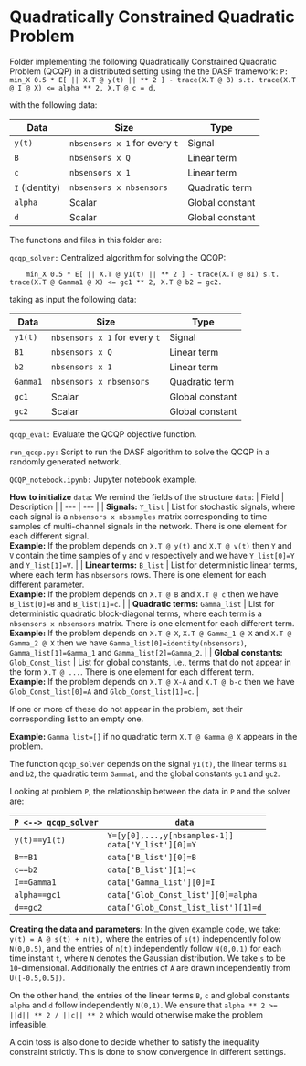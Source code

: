 # Quadratically Constrained Quadratic Problem
 
Folder implementing the following Quadratically Constrained Quadratic Problem (QCQP) in a distributed setting using the the DASF framework:
``
P: min_X 0.5 * E[ || X.T @ y(t) || ** 2 ] - trace(X.T @ B) s.t. trace(X.T @ I @ X) <= alpha ** 2, X.T @ c = d,
``

with the following data:

|Data|Size|Type|
| --- | --- | --- |
| `y(t)` | `nbsensors x 1` for every `t` | Signal |
| `B` | `nbsensors x Q` | Linear term |
| `c` | `nbsensors x 1` | Linear term |
| `I` (identity) | `nbsensors x nbsensors` | Quadratic term |
| `alpha` | Scalar | Global constant |
| `d` | Scalar | Global constant |


The functions and files in this folder are:

`qcqp_solver:` Centralized algorithm for solving the QCQP:

        min_X 0.5 * E[ || X.T @ y1(t) || ** 2 ] - trace(X.T @ B1) s.t. trace(X.T @ Gamma1 @ X) <= gc1 ** 2, X.T @ b2 = gc2.

taking as input the following data:

|Data|Size|Type|
| --- | --- | --- |
| `y1(t)` | `nbsensors x 1` for every `t` | Signal |
| `B1` | `nbsensors x Q` | Linear term |
| `b2` | `nbsensors x 1` | Linear term |
| `Gamma1` | `nbsensors x nbsensors` | Quadratic term |
| `gc1` | Scalar | Global constant |
| `gc2` | Scalar | Global constant |

`qcqp_eval:`  Evaluate the QCQP objective function.

`run_qcqp.py:` Script to run the DASF algorithm to solve the QCQP in a randomly generated network.

`QCQP_notebook.ipynb:` Jupyter notebook example.

**How to initialize** `data`**:** We remind the fields of the structure `data`:
| Field | Description |
 | --- | --- |
 | **Signals:** `Y_list` | List for stochastic signals, where each signal is a `nbsensors x nbsamples` matrix corresponding to time samples of multi-channel signals in the network. There is one element for each different signal. <br /> **Example:** If the problem depends on `X.T @ y(t)` and `X.T @ v(t)` then `Y` and `V` contain the time samples of `y` and `v` respectively and we have `Y_list[0]=Y` and `Y_list[1]=V`. |
| **Linear terms:** `B_list` | List for deterministic linear terms, where each term has `nbsensors` rows. There is one element for each different parameter. <br />**Example:** If the problem depends on `X.T @ B` and `X.T @ c` then we have `B_list[0]=B` and `B_list[1]=c`. |
| **Quadratic terms:** `Gamma_list` | List for deterministic quadratic block-diagonal terms, where each term is a `nbsensors x nbsensors` matrix. There is one element for each different term. <br />**Example:** If the problem depends on `X.T @ X`, `X.T @ Gamma_1 @ X` and `X.T @ Gamma_2 @ X` then we have `Gamma_list[0]=identity(nbsensors)`, `Gamma_list[1]=Gamma_1` and `Gamma_list[2]=Gamma_2`. |
| **Global constants:** `Glob_Const_list` | List for global constants, i.e., terms that do not appear in the form `X.T @ ...`. There is one element for each different term. <br />**Example:** If the problem depends on `X.T @ X-A` and `X.T @ b-c` then we have `Glob_Const_list[0]=A` and `Glob_Const_list[1]=c`. |

If one or more of these do not appear in the problem, set their corresponding list to an empty one.

**Example:** `Gamma_list=[]` if no quadratic term `X.T @ Gamma @ X` appears in the problem.

The function `qcqp_solver` depends on the signal `y1(t)`, the linear terms `B1` and `b2`, the quadratic term `Gamma1`, and the global constants `gc1` and `gc2`.

Looking at problem `P`, the relationship between the data in `P` and the solver are:

|`P <--> qcqp_solver`| `data` |
| --- | --- |
| `y(t)==y1(t)` | `Y=[y[0],...,y[nbsamples-1]]`<br />`data['Y_list'][0]=Y` |
| `B==B1` | `data['B_list'][0]=B` |
| `c==b2` | `data['B_list'][1]=c` |
| `I==Gamma1` | `data['Gamma_list'][0]=I` |
| `alpha==gc1`| `data['Glob_Const_list'][0]=alpha` |
| `d==gc2` | `data['Glob_Const_list_list'][1]=d` |

**Creating the data and parameters:** In the given example code, we take:
``
y(t) = A @ s(t) + n(t),
``
where the entries of `s(t)` independently follow `N(0,0.5)`, and the entries of `n(t)` independently follow `N(0,0.1)` for each time instant `t`, where `N` denotes the Gaussian distribution. We take `s` to be `10`-dimensional. Additionally the entries of `A` are drawn independently from `U([-0.5,0.5])`. 

On the other hand, the entries of the linear terms `B`, `c` and global constants `alpha` and `d` follow independently `N(0,1)`. We ensure that `alpha ** 2 >= ||d|| ** 2 / ||c|| ** 2` which would otherwise make the problem infeasible.

A coin toss is also done to decide whether to satisfy the inequality constraint strictly. This is done to show convergence in different settings.